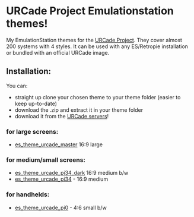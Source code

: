# URCade Project Emulationstation themes!
My EmulationStation themes for the [URCade Project](https://solidserverbr.ddns.net/urcade/). They cover almost 200 systems with 4 styles.
It can be used with any ES/Retropie installation or bundled with an official URCade image. 

## Installation:
You can:
- straight up clone your chosen theme to your theme folder (easier to keep up-to-date)
- download the .zip and extract it in your theme folder
- download it from the [URCade servers](https://solidserverbr.ddns.net/urcade/download.php)!

### for large screens:
- [es_theme_urcade_master](https://github.com/surtarso/es-theme-urcade/tree/main/es_theme_urcade_master) 16:9 large
### for medium/small screens:
- [es_theme_urcade_pi34_dark](https://github.com/surtarso/es-theme-urcade/tree/main/es_theme_urcade_pi34_dark) 16:9 medium b/w
- [es_theme_urcade_pi34](https://github.com/surtarso/es-theme-urcade/tree/main/es_theme_urcade_pi34) - 16:9 medium
### for handhelds:
- [es_theme_urcade_pi0](https://github.com/surtarso/es-theme-urcade/tree/main/es_theme_urcade_pi0) - 4:6 small b/w
